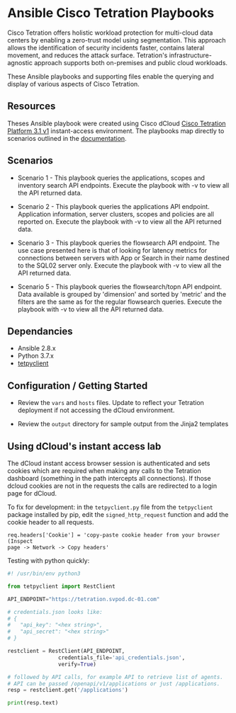 # Ansible Cisco Tetration Playbooks

Cisco Tetration offers holistic workload protection for multi-cloud data centers by enabling a zero-trust model using segmentation. This approach allows the identification of security incidents faster, contains lateral movement, and reduces the  attack surface. Tetration's infrastructure-agnostic approach supports both on-premises and public cloud workloads.

These Ansible playbooks and supporting files enable the querying and display of various aspects of Cisco Tetration.

## Resources

Theses Ansible playbook were created using Cisco dCloud [Cisco Tetration Platform 3.1 v1](https://dcloud-cms.cisco.com/demo_news/cisco-tetration-platform-3-1-v1) instant-access environment.  The playbooks map directly to scenarios outlined in the [documentation](https://dcloud-cms.cisco.com/demo_news/cisco-tetration-platform-3-1-v1).

## Scenarios

- Scenario 1 - This playbook queries the applications, scopes and inventory search API endpoints. Execute the playbook with -v to view all the API returned data.

- Scenario 2 - This playbook queries the applications API endpoint. Application information, server clusters, scopes and policies are all reported on. Execute the playbook with -v to view all the API returned data.

- Scenario 3 - This playbook queries the flowsearch API endpoint. The use case presented here is that of looking for latency metrics for connections between servers with App or Search in their name destined to the SQL02 server only. Execute the playbook with -v to view all the API returned data.

- Scenario 5 - This playbook queries the flowsearch/topn API endpoint. Data available is grouped by 'dimension' and sorted by 'metric' and the filters are the same as for the regular flowsearch queries. Execute the playbook with -v to view all the API returned data.


## Dependancies

- Ansible 2.8.x
- Python 3.7.x
- [tetpyclient](https://pypi.org/project/tetpyclient/)


## Configuration / Getting Started

- Review the `vars` and `hosts` files. Update to reflect your Tetration deployment if not accessing the dCloud environment.

- Review the `output` directory for sample output from the Jinja2 templates

## Using dCloud's instant access lab

The dCloud instant access browser session is authenticated and sets cookies which are required
when making any calls to the Tetration dashboard (something in the path intercepts all connections). If those dcloud cookies are not in the requests the calls are redirected to a login page for dCloud.

To fix for development: in the `tetpyclient.py` file from the
`tetpyclient` package installed by pip, edit the `signed_http_request` function
and add the cookie header to all requests.

```
req.headers['Cookie'] = 'copy-paste cookie header from your browser (Inspect
page -> Network -> Copy headers'
```

Testing with python quickly:

```py
#! /usr/bin/env python3

from tetpyclient import RestClient

API_ENDPOINT="https://tetration.svpod.dc-01.com"

# credentials.json looks like:
# {
#   "api_key": "<hex string>",
#   "api_secret": "<hex string>"
# }

restclient = RestClient(API_ENDPOINT,
                credentials_file='api_credentials.json',
                verify=True)

# followed by API calls, for example API to retrieve list of agents.
# API can be passed /openapi/v1/applications or just /applications.
resp = restclient.get('/applications')

print(resp.text)
```
